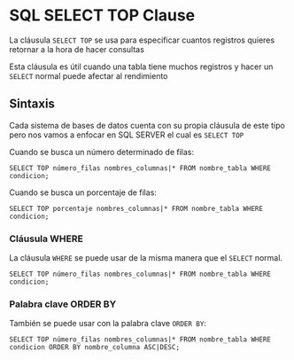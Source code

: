 # SQL SELECT TOP Clause

La cláusula `SELECT TOP` se usa para especificar cuantos registros quieres retornar a la hora de hacer consultas

Esta cláusula es útil cuando una tabla tiene muchos registros y hacer un `SELECT` normal puede afectar al rendimiento

## Sintaxis

Cada sistema de bases de datos cuenta con su propia cláusula de este tipo pero nos vamos a enfocar en SQL SERVER el cual es `SELECT TOP`

Cuando se busca un número determinado de filas:

`SELECT TOP número_filas nombres_columnas|* FROM nombre_tabla WHERE condicion;`

Cuando se busca un porcentaje de filas:

`SELECT TOP porcentaje nombres_columnas|* FROM nombre_tabla WHERE condicion;`

### Cláusula WHERE

La cláusula `WHERE` se puede usar de la misma manera que el `SELECT` normal.

`SELECT TOP número_filas nombres_columnas|* FROM nombre_tabla WHERE condicion;`

### Palabra clave ORDER BY

También se puede usar con la palabra clave `ORDER BY`:

`SELECT TOP número_filas nombres_columnas|* FROM nombre_tabla WHERE condicion ORDER BY nombre_columna ASC|DESC;`